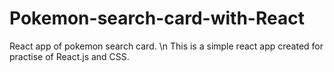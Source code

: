 # Pokemon-search-card-with-React
React app of pokemon search card.
\n This is a simple react app created for practise of React.js and CSS.
